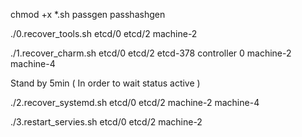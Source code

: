 chmod +x *.sh passgen passhashgen

./0.recover_tools.sh etcd/0 etcd/2 machine-2

./1.recover_charm.sh etcd/0 etcd/2 etcd-378 controller 0 machine-2 machine-4

Stand by 5min ( In order to wait status active )

./2.recover_systemd.sh etcd/0 etcd/2 machine-2 machine-4

./3.restart_servies.sh etcd/0 etcd/2 machine-2

